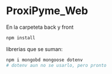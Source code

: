 # ProxiPyme_Web

En la carpeteta back y front

```bash
npm install
```

librerias que se suman:

```bash
npm i mongobd mongoose dotenv
# dotenv aun no se usarlo, pero pronto
```

